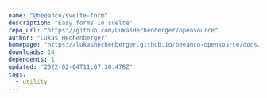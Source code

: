 ```yaml
---
name: "@beeanco/svelte-form"
description: "Easy forms in svelte"
repo_url: "https://github.com/LukasHechenberger/opensource"
author: "Lukas Hechenberger"
homepage: "https://lukashechenberger.github.io/beeanco-opensource/docs/svelte-form/"
downloads: 14
dependents: 1
updated: "2022-02-04T11:07:30.478Z"
tags: 
  - utility
---
```

